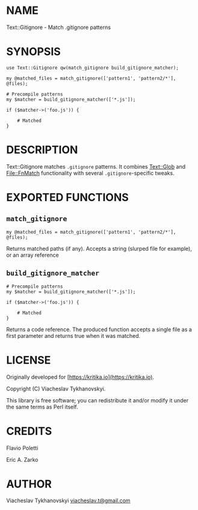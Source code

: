 # NAME

Text::Gitignore - Match .gitignore patterns

# SYNOPSIS

    use Text::Gitignore qw(match_gitignore build_gitignore_matcher);

    my @matched_files = match_gitignore(['pattern1', 'pattern2/*'], @files);

    # Precompile patterns
    my $matcher = build_gitignore_matcher(['*.js']);

    if ($matcher->('foo.js')) {

        # Matched
    }

# DESCRIPTION

Text::Gitignore matches `.gitignore` patterns. It combines [Text::Glob](https://metacpan.org/pod/Text%3A%3AGlob) and
[File::FnMatch](https://metacpan.org/pod/File%3A%3AFnMatch) functionality with several `.gitignore`-specific tweaks.

# EXPORTED FUNCTIONS

## `match_gitignore`

    my @matched_files = match_gitignore(['pattern1', 'pattern2/*'], @files);

Returns matched paths (if any). Accepts a string (slurped file for example), or an array reference

## `build_gitignore_matcher`

    # Precompile patterns
    my $matcher = build_gitignore_matcher(['*.js']);

    if ($matcher->('foo.js')) {

        # Matched
    }

Returns a code reference. The produced function accepts a single file as a first parameter and returns true when it was
matched.

# LICENSE

Originally developed for [https://kritika.io](https://kritika.io).

Copyright (C) Viacheslav Tykhanovskyi.

This library is free software; you can redistribute it and/or modify
it under the same terms as Perl itself.

# CREDITS

Flavio Poletti

Eric A. Zarko

# AUTHOR

Viacheslav Tykhanovskyi <viacheslav.t@gmail.com>
